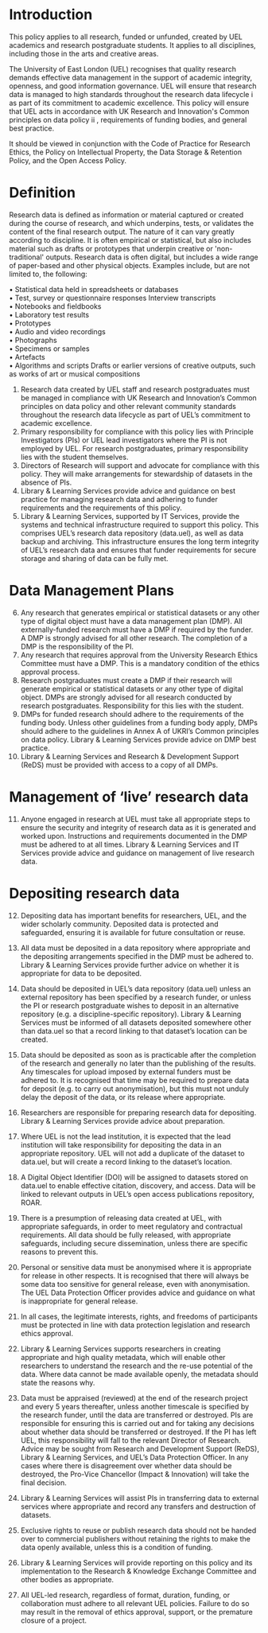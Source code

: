 # Introduction  

This policy applies to all research, funded or unfunded, created by UEL academics and research postgraduate students. It applies to all disciplines, including those in the arts and creative areas.  

The University of East London (UEL) recognises that quality research demands effective data management in the support of academic integrity, openness, and good information governance. UEL will ensure that research data is managed to high standards throughout the research data lifecycle i as part of its commitment to academic excellence. This policy will ensure that UEL acts in accordance with UK Research and Innovation's Common principles on data policy ii , requirements of funding bodies, and general best practice.  

It should be viewed in conjunction with the Code of Practice for Research Ethics, the Policy on Intellectual Property, the Data Storage & Retention Policy, and the Open Access Policy.  

# Definition  

Research data is defined as information or material captured or created during the course of research, and which underpins, tests, or validates the content of the final research output. The nature of it can vary greatly according to discipline. It is often empirical or statistical, but also includes material such as drafts or prototypes that underpin creative or 'non-traditional' outputs. Research data is often digital, but includes a wide range of paper-based and other physical objects. Examples include, but are not limited to, the following:  

• Statistical data held in spreadsheets or databases   
• Test, survey or questionnaire responses Interview transcripts   
• Notebooks and fieldbooks   
• Laboratory test results   
• Prototypes   
• Audio and video recordings   
• Photographs   
• Specimens or samples   
• Artefacts   
• Algorithms and scripts Drafts or earlier versions of creative outputs, such as works of art or musical compositions   
1. Research data created by UEL staff and research postgraduates must be managed in compliance with UK Research and Innovation’s Common principles on data policy and other relevant community standards throughout the research data lifecycle as part of UEL’s commitment to academic excellence.   
2. Primary responsibility for compliance with this policy lies with Principle Investigators (PIs) or UEL lead investigators where the PI is not employed by UEL. For research postgraduates, primary responsibility lies with the student themselves.   
3. Directors of Research will support and advocate for compliance with this policy. They will make arrangements for stewardship of datasets in the absence of PIs.   
4. Library & Learning Services provide advice and guidance on best practice for managing research data and adhering to funder requirements and the requirements of this policy.   
5. Library & Learning Services, supported by IT Services, provide the systems and technical infrastructure required to support this policy. This comprises UEL’s research data repository (data.uel), as well as data backup and archiving. This infrastructure ensures the long term integrity of UEL’s research data and ensures that funder requirements for secure storage and sharing of data can be fully met.  

# Data Management Plans  

6. Any research that generates empirical or statistical datasets or any other type of digital object must have a data management plan (DMP). All externally-funded research must have a DMP if required by the funder. A DMP is strongly advised for all other research. The completion of a DMP is the responsibility of the PI.   
7. Any research that requires approval from the University Research Ethics Committee must have a DMP. This is a mandatory condition of the ethics approval process.   
8. Research postgraduates must create a DMP if their research will generate empirical or statistical datasets or any other type of digital object. DMPs are strongly advised for all research conducted by research postgraduates. Responsibility for this lies with the student.   
9. DMPs for funded research should adhere to the requirements of the funding body. Unless other guidelines from a funding body apply, DMPs should adhere to the guidelines in Annex A of UKRI’s Common principles on data policy. Library & Learning Services provide advice on DMP best practice.   
10. Library & Learning Services and Research & Development Support (ReDS) must be provided with access to a copy of all DMPs.  

# Management of ‘live’ research data  

11. Anyone engaged in research at UEL must take all appropriate steps to ensure the security and integrity of research data as it is generated and worked upon. Instructions and requirements documented in the DMP must be adhered to at all times. Library & Learning Services and IT Services provide advice and guidance on management of live research data.  

# Depositing research data  

12. Depositing data has important benefits for researchers, UEL, and the wider scholarly community. Deposited data is protected and safeguarded, ensuring it is available for future consultation or reuse.   
13. All data must be deposited in a data repository where appropriate and the depositing arrangements specified in the DMP must be adhered to. Library & Learning Services provide further advice on whether it is appropriate for data to be deposited.   
14. Data should be deposited in UEL’s data repository (data.uel) unless an external repository has been specified by a research funder, or unless the PI or research postgraduate wishes to deposit in an alternative repository (e.g. a discipline-specific repository). Library & Learning Services must be informed of all datasets deposited somewhere other than data.uel so that a record linking to that dataset’s location can be created.   
15. Data should be deposited as soon as is practicable after the completion of the research and generally no later than the publishing of the results. Any timescales for upload imposed by external funders must be adhered to. It is recognised that time may be required to prepare data for deposit (e.g. to carry out anonymisation), but this must not unduly delay the deposit of the data, or its release where appropriate.   
16. Researchers are responsible for preparing research data for depositing. Library & Learning Services provide advice about preparation.   
17. Where UEL is not the lead institution, it is expected that the lead institution will take responsibility for depositing the data in an appropriate repository. UEL will not add a duplicate of the dataset to data.uel, but will create a record linking to the dataset’s location.   
18. A Digital Object Identifier (DOI) will be assigned to datasets stored on data.uel to enable effective citation, discovery, and access. Data will be linked to relevant outputs in UEL’s open access publications repository, ROAR.   
19. There is a presumption of releasing data created at UEL, with appropriate safeguards, in order to meet regulatory and contractual requirements. All data should be fully released, with appropriate safeguards, including secure dissemination, unless there are specific reasons to prevent this.  

20. Personal or sensitive data must be anonymised where it is appropriate for release in other respects. It is recognised that there will always be some data too sensitive for general release, even with anonymisation. The UEL Data Protection Officer provides advice and guidance on what is inappropriate for general release.  

21. In all cases, the legitimate interests, rights, and freedoms of participants must be protected in line with data protection legislation and research ethics approval.  

22. Library & Learning Services supports researchers in creating appropriate and high quality metadata, which will enable other researchers to understand the research and the re-use potential of the data. Where data cannot be made available openly, the metadata should state the reasons why.  

23. Data must be appraised (reviewed) at the end of the research project and every 5 years thereafter, unless another timescale is specified by the research funder, until the data are transferred or destroyed. PIs are responsible for ensuring this is carried out and for taking any decisions about whether data should be transferred or destroyed. If the PI has left UEL, this responsibility will fall to the relevant Director of Research. Advice may be sought from Research and Development Support (ReDS), Library & Learning Services, and UEL’s Data Protection Officer. In any cases where there is disagreement over whether data should be destroyed, the Pro-Vice Chancellor (Impact & Innovation) will take the final decision.  

24. Library & Learning Services will assist PIs in transferring data to external services where appropriate and record any transfers and destruction of datasets.  

25. Exclusive rights to reuse or publish research data should not be handed over to commercial publishers without retaining the rights to make the data openly available, unless this is a condition of funding.  

26. Library & Learning Services will provide reporting on this policy and its implementation to the Research & Knowledge Exchange Committee and other bodies as appropriate.  

27. All UEL-led research, regardless of format, duration, funding, or collaboration must adhere to all relevant UEL policies. Failure to do so may result in the removal of ethics approval, support, or the premature closure of a project.  